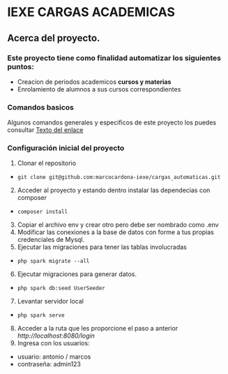 # IEXE CARGAS ACADEMICAS

## Acerca del proyecto.

### Este proyecto tiene como finalidad automatizar los siguientes puntos:

- Creacion de periodos academicos **cursos y materias**
- Enrolamiento de alumnos a sus cursos correspondientes

### Comandos basicos

Algunos comandos generales y especificos de este proyecto los puedes consultar [Texto del enlace](https://gist.github.com/HectorIEXE/070c36a774c3e917dad6156eef5208a6) 

### Configuración inicial del proyecto

1. Clonar el repositorio 
 - `git clone git@github.com:marcocardona-iexe/cargas_automaticas.git`
2. Acceder al proyecto y estando dentro instalar las dependecias con composer 
 - `composer install`
3. Copiar el archivo env y crear otro pero debe ser nombrado como .env
4. Modificar las conexiones a la base de datos con forme a tus propias credenciales de Mysql.
5. Ejecutar las migraciones para tener las tablas involucradas
 - `php spark migrate --all`
6. Ejecutar migraciones para generar datos.
 - `php spark db:seed UserSeeder`
7. Levantar servidor local
  - `php spark serve`
8. Acceder a la ruta que les proporcione el paso a anterior *http://localhost:8080/login*
9. Ingresa con los usuarios:
  - usuario: antonio / marcos
  - contraseña: admin123